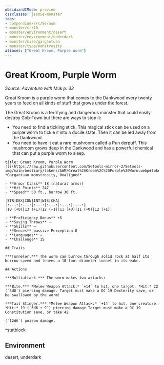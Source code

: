 ```yaml
---
obsidianUIMode: preview
cssclasses: json5e-monster
tags:
- compendium/src/5e/awm
- monster/cr/15
- monster/environment/desert
- monster/environment/underdark
- monster/size/gargantuan
- monster/type/monstrosity
aliases: ["Great Kroom, Purple Worm"]
---
```

# Great Kroom, Purple Worm
*Source: Adventure with Muk p. 33*  

 Great Kroom is a purple worm that comes to the Dankwood every twenty years to feed on all kinds of stuff that grows under the forest.

The Great Kroom is a terrifying and dangerous monster that could easily destroy Gob-Town but there are ways to stop it:

- You need to find a tickling stick. This magical stick can be used on a purple worm to tickle it into a docile state. Then it can be led away from the Dankwood.  
- You need to have it eat a rare mushroom called a Pun derpuff. This mushroom grows deep in the Dankwood and has a powerful chemical that can put a purple worm to sleep.  

```ad-statblock
title: Great Kroom, Purple Worm
![](https://raw.githubusercontent.com/5etools-mirror-2/5etools-img/main/bestiary/tokens/AWM/Great%20Kroom%2C%20Purple%20Worm.webp#token)
*Gargantuan monstrosity, Unaligned*

- **Armor Class** 18 (natural armor)
- **Hit Points** 247
- **Speed** 50 ft., burrow 30 ft.

|STR|DEX|CON|INT|WIS|CHA|
|:---:|:---:|:---:|:---:|:---:|:---:|
|10 (+0)|13 (+1)|12 (+1)|11 (+0)|11 (+0)|12 (+1)|

- **Proficiency Bonus** +5
- **Saving Throws** ⏤
- **Skills** ⏤
- **Senses** passive Perception 0
- **Languages** —
- **Challenge** 15

## Traits

***Tunneler.*** The worm can burrow through solid rock at half its burrow speed and leaves a 10-foot-diameter tunnel in its wake.

## Actions

***Multiattack.*** The worm makes two attacks:

***Bite.*** *Melee Weapon Attack:* `+14` to hit, one target. *Hit:* 22 (`3d8`) piercing damage. Target must make a DC 19 Dexterity save, or be swallowed by the worm!

***Tail Stinger.*** *Melee Weapon Attack:* `+14` to hit, one creature. *Hit:* 19 (`3d6 + 9`) piercing damage Target must make a DC 19 Constitution save, or take 42

(`12d6`) poison damage.
```
^statblock

## Environment

desert, underdark